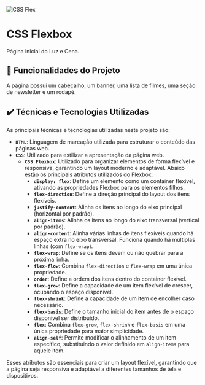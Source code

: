 ![CSS Flex](https://imgur.com/ytMIIUO.png)

# CSS Flexbox

Página inicial do Luz e Cena.

## 🔨 Funcionalidades do Projeto

A página possui um cabeçalho, um banner, uma lista de filmes, uma seção de newsletter e um rodapé.

## ✔️ Técnicas e Tecnologias Utilizadas

As principais técnicas e tecnologias utilizadas neste projeto são:

- **`HTML`**: Linguagem de marcação utilizada para estruturar o conteúdo das páginas web.
- **`CSS`**: Utilizado para estilizar a apresentação da página web.
  - **`CSS Flexbox`**: Utilizado para organizar elementos de forma flexível e responsiva, garantindo um layout moderno e adaptável. Abaixo estão os principais atributos utilizados do Flexbox:
    - **`display: flex`**: Define um elemento como um container flexível, ativando as propriedades Flexbox para os elementos filhos.
    - **`flex-direction`**: Define a direção principal do layout dos itens flexíveis.
    - **`justify-content`**: Alinha os itens ao longo do eixo principal (horizontal por padrão).
    - **`align-items`**: Alinha os itens ao longo do eixo transversal (vertical por padrão).
    - **`align-content`**: Alinha várias linhas de itens flexíveis quando há espaço extra no eixo transversal. Funciona quando há múltiplas linhas (com `flex-wrap`).
    - **`flex-wrap`**: Define se os itens devem ou não quebrar para a próxima linha.
    - **`flex-flow`**: Combina `flex-direction` e `flex-wrap` em uma única propriedade.
    - **`order`**: Define a ordem dos itens dentro do container flexível.
    - **`flex-grow`**: Define a capacidade de um item flexível de crescer, ocupando o espaço disponível.
    - **`flex-shrink`**: Define a capacidade de um item de encolher caso necessário.
    - **`flex-basis`**: Define o tamanho inicial do item antes de o espaço disponível ser distribuído.
    - **`flex`**: Combina `flex-grow`, `flex-shrink` e `flex-basis` em uma única propriedade para maior simplicidade.
    - **`align-self`**: Permite modificar o alinhamento de um item específico, substituindo o valor definido em `align-items` para aquele item.

Esses atributos são essenciais para criar um layout flexível, garantindo que a página seja responsiva e adaptável a diferentes tamanhos de tela e dispositivos.

